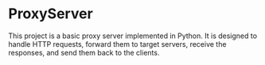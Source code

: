 # ProxyServer
This project is a basic proxy server implemented in Python. It is designed to handle HTTP requests, forward them to target servers, receive the responses, and send them back to the clients.
